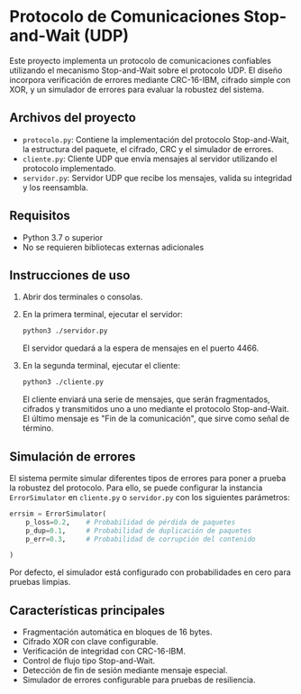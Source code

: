 # Protocolo de Comunicaciones Stop-and-Wait (UDP)

Este proyecto implementa un protocolo de comunicaciones confiables utilizando el mecanismo Stop-and-Wait sobre el protocolo UDP. El diseño incorpora verificación de errores mediante CRC-16-IBM, cifrado simple con XOR, y un simulador de errores para evaluar la robustez del sistema.

## Archivos del proyecto

- `protocolo.py`: Contiene la implementación del protocolo Stop-and-Wait, la estructura del paquete, el cifrado, CRC y el simulador de errores.
- `cliente.py`: Cliente UDP que envía mensajes al servidor utilizando el protocolo implementado.
- `servidor.py`: Servidor UDP que recibe los mensajes, valida su integridad y los reensambla.

## Requisitos

- Python 3.7 o superior
- No se requieren bibliotecas externas adicionales

## Instrucciones de uso

1. Abrir dos terminales o consolas.

2. En la primera terminal, ejecutar el servidor:

   ```bash
   python3 ./servidor.py
    ````

    El servidor quedará a la espera de mensajes en el puerto 4466.

3. En la segunda terminal, ejecutar el cliente:

   ```bash
   python3 ./cliente.py
   ```

   El cliente enviará una serie de mensajes, que serán fragmentados, cifrados y transmitidos uno a uno mediante el protocolo Stop-and-Wait. El último mensaje es "Fin de la comunicación", que sirve como señal de término.

## Simulación de errores

El sistema permite simular diferentes tipos de errores para poner a prueba la robustez del protocolo. Para ello, se puede configurar la instancia `ErrorSimulator` en `cliente.py` o `servidor.py` con los siguientes parámetros:

```python
errsim = ErrorSimulator(
    p_loss=0.2,    # Probabilidad de pérdida de paquetes
    p_dup=0.1,     # Probabilidad de duplicación de paquetes
    p_err=0.3,     # Probabilidad de corrupción del contenido

)
```

Por defecto, el simulador está configurado con probabilidades en cero para pruebas limpias.

## Características principales

* Fragmentación automática en bloques de 16 bytes.
* Cifrado XOR con clave configurable.
* Verificación de integridad con CRC-16-IBM.
* Control de flujo tipo Stop-and-Wait.
* Detección de fin de sesión mediante mensaje especial.
* Simulador de errores configurable para pruebas de resiliencia.


